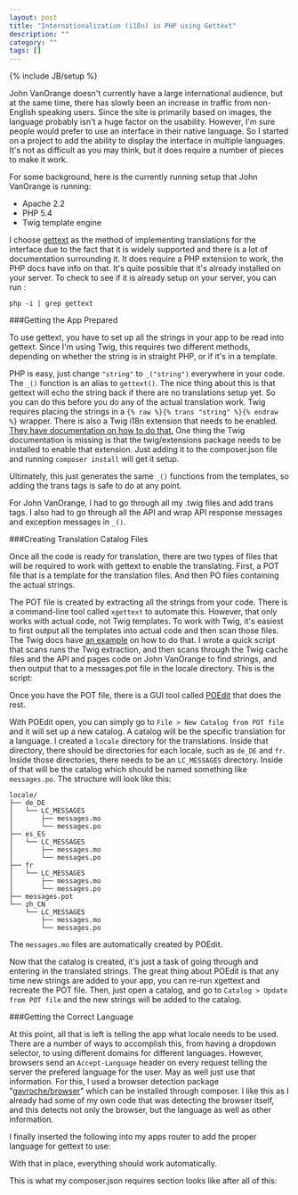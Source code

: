```yaml
---
layout: post
title: "Internationalization (i18n) in PHP using Gettext"
description: ""
category: ""
tags: []
---
```

{% include JB/setup %}

John VanOrange doesn't currently have a large international audience, but at the same time, there has slowly been an increase in traffic from non-English speaking users. Since the site is primarily based on images, the language probably isn't a huge factor on the usability. However, I'm sure people would prefer to use an interface in their native language.  So I started on a project to add the ability to display the interface in multiple languages.  It's not as difficult as you may think, but it does require a number of pieces to make it work.

For some background, here is the currently running setup that John VanOrange is running:

* Apache 2.2
* PHP 5.4
* Twig template engine

I choose <a href='http://php.net/gettext'>gettext</a> as the method of implementing translations for the interface due to the fact that it is widely supported and there is a lot of documentation surrounding it. It does require a PHP extension to work, the PHP docs have info on that. It's quite possible that it's already installed on your server.  To check to see if it is already setup on your server, you can run :

    php -i | grep gettext

###Getting the App Prepared

To use gettext, you have to set up all the strings in your app to be read into gettext. Since I'm using Twig, this requires two different methods, depending on whether the string is in straight PHP, or if it's in a template.

PHP is easy, just change `"string"` to `_("string")` everywhere in your code. 
The `_()` function is an alias to `gettext()`.  The nice thing about this is that gettext will echo the string back if there are no translations setup yet.  So you can do this before you do any of the actual translation work.
Twig requires placing the strings in a `{% raw %}{% trans "string" %}{% endraw %}` wrapper. There is also a Twig i18n extension that needs to be enabled. <a href='http://twig.sensiolabs.org/doc/extensions/i18n.html'>They have documentation on how to do that.</a>  One thing the Twig documentation is missing is that the twig/extensions package needs to be installed to enable that extension.  Just adding it to the composer.json file and running `composer install` will get it setup.

Ultimately, this just generates the same `_()` functions from the templates, so adding the trans tags is safe to do at any point.

For John VanOrange, I had to go through all my .twig files and add trans tags. I also had to go through all the API and wrap API response messages and exception messages in `_()`.

###Creating Translation Catalog Files

Once all the code is ready for translation, there are two types of files that will be required to work with gettext to enable the translating.  First, a POT file that is a template for the translation files.  And then PO files containing the actual strings.

The POT file is created by extracting all the strings from your code.  There is a command-line tool called `xgettext` to automate this. However, that only works with actual code, not Twig templates.  To work with Twig, it's easiest to first output all the templates into actual code and then scan those files.  The Twig docs have <a href='http://twig.sensiolabs.org/doc/extensions/i18n.html#extracting-template-strings'>an example</a> on how to do that.
I wrote a quick script that scans runs the Twig extraction, and then scans through the Twig cache files and the API and pages code on John VanOrange to find strings, and then output that to a messages.pot file in the locale directory.  This is the script:

<script src="https://gist.github.com/cbulock/7952487.js"> </script>

Once you have the POT file, there is a GUI tool called <a href='http://www.poedit.net/'>POEdit</a> that does the rest.

With POEdit open, you can simply go to `File > New Catalog from POT file` and it will set up a new catalog.  A catalog will be the specific translation for a language.  I created a `locale` directory for the translations.  Inside that directory, there should be directories for each locale, such as `de_DE` and `fr`.  Inside those directories, there needs to be an `LC_MESSAGES` directory. Inside of that will be the catalog which should be named something like `messages.po`.  The structure will look like this:

    locale/
    ├── de_DE
    │   └── LC_MESSAGES
    │       ├── messages.mo
    │       └── messages.po
    ├── es_ES
    │   └── LC_MESSAGES
    │       ├── messages.mo
    │       └── messages.po
    ├── fr
    │   └── LC_MESSAGES
    │       ├── messages.mo
    │       └── messages.po
    ├── messages.pot
    └── zh_CN
        └── LC_MESSAGES
            ├── messages.mo
            └── messages.po

The `messages.mo` files are automatically created by POEdit.

Now that the catalog is created, it's just a task of going through and entering in the translated strings.  The great thing about POEdit is that any time new strings are added to your app, you can re-run xgettext and recreate the POT file.  Then, just open a catalog, and go to `Catalog > Update from POT file` and the new strings will be added to the catalog.

###Getting the Correct Language

At this point, all that is left is telling the app what locale needs to be used.  There are a number of ways to accomplish this, from having a dropdown selector, to using different domains for different languages.  However, browsers send an `Accept-Language` header on every request telling the server the prefered language for the user.  May as well just use that information. For this, I used a browser detection package "<a href='https://github.com/gavroche/php-browser'>gavroche/browser</a>" which can be installed through composer.  I like this as I already had some of my own code that was detecting the browser itself, and this detects not only the browser, but the language as well as other information.

I finally inserted the following into my apps router to add the proper language for gettext to use:

<script src="https://gist.github.com/cbulock/7952691.js"> </script>

With that in place, everything should work automatically. 

This is what my composer.json requires section looks like after all of this:

<script src="https://gist.github.com/cbulock/7951635.js"> </script>
